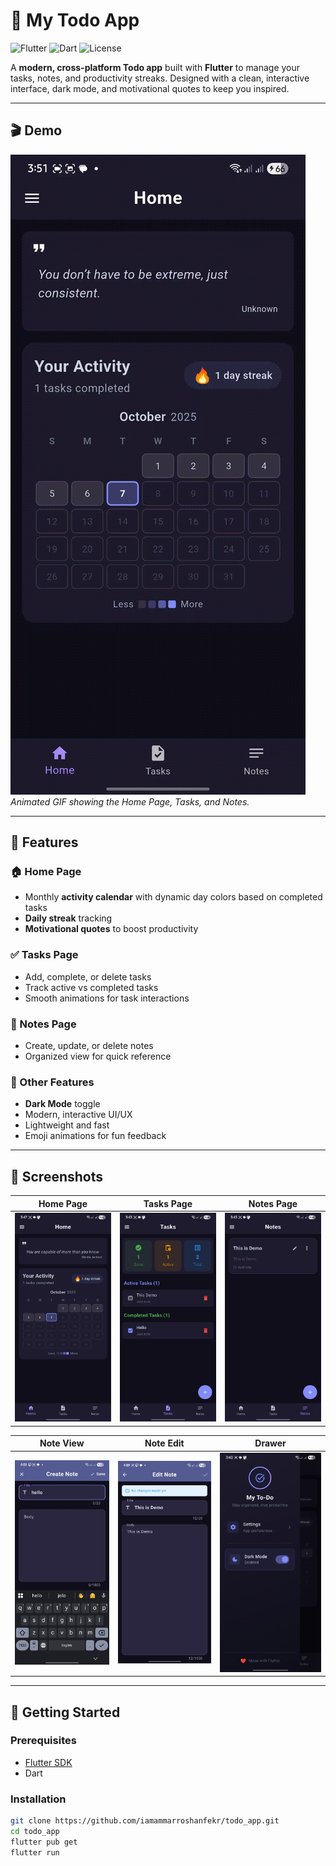 # 📌 My Todo App

![Flutter](https://img.shields.io/badge/Flutter-02569B?style=for-the-badge&logo=flutter&logoColor=white)
![Dart](https://img.shields.io/badge/Dart-0175C2?style=for-the-badge&logo=dart&logoColor=white)
![License](https://img.shields.io/badge/License-MIT-green?style=for-the-badge)

A **modern, cross-platform Todo app** built with **Flutter** to manage your tasks, notes, and productivity streaks. Designed with a clean, interactive interface, dark mode, and motivational quotes to keep you inspired.  

---

## 🎬 Demo

![App Demo GIF](./assets/gifs/app.gif)  
*Animated GIF showing the Home Page, Tasks, and Notes.*

---

## 🌟 Features

### 🏠 Home Page

- Monthly **activity calendar** with dynamic day colors based on completed tasks
- **Daily streak** tracking
- **Motivational quotes** to boost productivity

### ✅ Tasks Page

- Add, complete, or delete tasks
- Track active vs completed tasks
- Smooth animations for task interactions

### 📝 Notes Page

- Create, update, or delete notes
- Organized view for quick reference

### 🎨 Other Features

- **Dark Mode** toggle
- Modern, interactive UI/UX
- Lightweight and fast
- Emoji animations for fun feedback

---

## 📸 Screenshots

| Home Page | Tasks Page | Notes Page |
|-----------|-----------|------------|
| ![Home](./assets/screenshots/home.jpg) | ![Tasks](./assets/screenshots/tasks.jpg) | ![Notes](./assets/screenshots/notes.jpg) |

| Note View | Note Edit | Drawer |
|-----------|-----------|--------|
| ![Create Note](./assets/screenshots/create_note.jpg) | ![Edit Note](./assets/screenshots/edit_note.jpg) | ![Drawer](./assets/screenshots/drawer.jpg) |

---

## 🚀 Getting Started

### Prerequisites

- [Flutter SDK](https://flutter.dev/docs/get-started/install)
- Dart

### Installation

```bash
git clone https://github.com/iamammarroshanfekr/todo_app.git
cd todo_app
flutter pub get
flutter run
